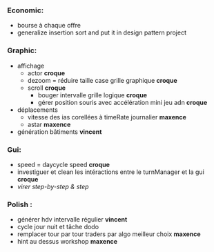 ### Economic:
- bourse à chaque offre
- generalize insertion sort and put it in design pattern project 

### Graphic:
- affichage 
    - actor **croque**
    - dezoom = réduire taille case grille graphique **croque**
    - scroll **croque**
        - bouger intervalle grille logique **croque**
        - gérer position souris avec accélération mini jeu adn **croque**
- déplacements
    - vitesse des ias corellées à timeRate journalier **maxence**
    - astar **maxence**
- génération bâtiments **vincent**

### Gui:
- speed = daycycle speed **croque**
- investiguer et clean les intéractions entre le turnManager et la gui **croque**
- *virer step-by-step & step*


### Polish :
- générer hdv intervalle régulier **vincent**
- cycle jour nuit et tâche dodo
- remplacer tour par tour traders par algo meilleur choix **maxence**
- hint au dessus workshop **maxence**
